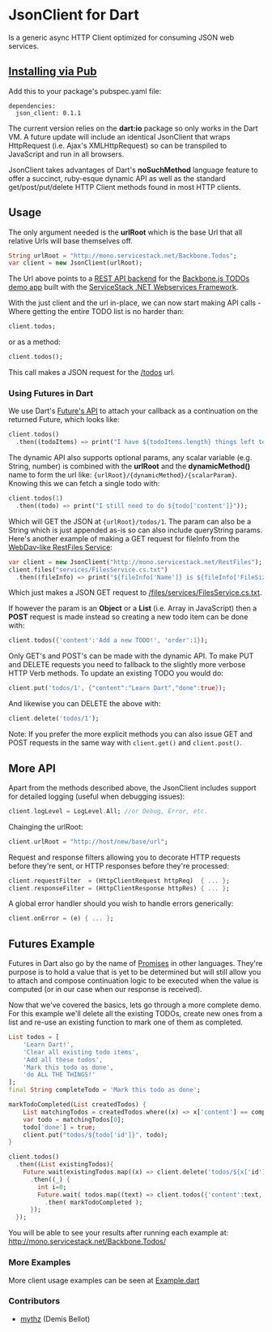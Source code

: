 JsonClient for Dart
===================

Is a generic async HTTP Client optimized for consuming JSON web services. 

## [Installing via Pub](http://pub.dartlang.org/packages/json_client)	

Add this to your package's pubspec.yaml file:

	dependencies:
	  json_client: 0.1.1

The current version relies on the **dart:io** package so only works in the Dart VM. A future update will include an 
identical JsonClient that wraps HttpRequest (i.e. Ajax's XMLHttpRequest) so can be transpiled to JavaScript and run 
in all browsers.

JsonClient takes advantages of Dart's **noSuchMethod** language feature to offer a succinct, ruby-esque dynamic API 
as well as the standard get/post/put/delete HTTP Client methods found in most HTTP clients. 

## Usage

The only argument needed is the **urlRoot** which is the base Url that all relative Urls will base themselves off.

```dart
String urlRoot = "http://mono.servicestack.net/Backbone.Todos";
var client = new JsonClient(urlRoot);
```

The Url above points to a [REST API backend](http://mono.servicestack.net/Backbone.Todos/metadata) for the [Backbone.js TODOs demo app](http://mono.servicestack.net/Backbone.Todos) built with the [ServiceStack .NET Webservices Framework](http://www.servicestack.net). 

With the just client and the url in-place, we can now start making API calls - Where getting the entire TODO list is no harder than:

```dart
client.todos;
```

or as a method:

```dart
client.todos();
```

This call makes a JSON request for the [/todos](http://mono.servicestack.net/Backbone.Todos/todos?format=json) url. 

### Using Futures in Dart 

We use Dart's [Future's API](http://www.dartlang.org/articles/using-future-based-apis/) to attach your callback as a continuation on the returned Future, which looks like:

```dart
client.todos()
  .then((todoItems) => print("I have ${todoItems.length} things left todo"));
```

The dynamic API also supports optional params, any scalar variable (e.g. String, number) is combined with the **urlRoot** and the **dynamicMethod()** name to form the url like: `{urlRoot}/{dynamicMethod}/{scalarParam}`. Knowing this we can fetch a single todo with:

```dart
client.todos(1)
  .then((todo) => print("I still need to do ${todo['content']}"));
```

Which will GET the JSON at `{urlRoot}/todos/1`. The param can also be a String which is just appended as-is so can also include queryString params. Here's another example of making a GET request for fileInfo from the [WebDav-like RestFiles Service](http://mono.servicestack.net/RestFiles):

```dart
var client = new JsonClient("http://mono.servicestack.net/RestFiles");
client.files("services/FilesService.cs.txt")
  .then((fileInfo) => print("${fileInfo['Name']} is ${fileInfo['FileSizeBytes']} bytes"));
```

Which just makes a JSON GET request to [/files/services/FilesService.cs.txt](http://mono.servicestack.net/RestFiles/files/services/FilesService.cs.txt).

If however the param is an **Object** or a **List** (i.e. Array in JavaScript) then a **POST** request is made instead so creating a new todo item can be done with:

```dart
client.todos({'content':'Add a new TODO!', 'order':1});
```

Only GET's and POST's can be made with the dynamic API. To make PUT and DELETE requests you need to fallback to the slightly more verbose HTTP Verb methods. To update an existing TODO you would do:

```dart
client.put('todos/1', {"content":"Learn Dart","done":true});
```

And likewise you can DELETE the above with:

```dart
client.delete('todos/1');
```

Note: If you prefer the more explicit methods you can also issue GET and POST requests in the same way with `client.get()` and `client.post()`.

## More API

Apart from the methods described above, the JsonClient includes support for detailed logging (useful when debugging issues):

```dart
client.logLevel = LogLevel.All; //or Debug, Error, etc.
```

Chainging the urlRoot:

```dart
client.urlRoot = "http://host/new/base/url";
```

Request and response filters allowing you to decorate HTTP requests before they're sent, or HTTP responses before they're processed:

```dart
client.requestFilter  = (HttpClientRequest httpReq)  { ... };
client.responseFilter = (HttpClientResponse httpRes) { ... };
```

A global error handler should you wish to handle errors generically:

```dart
client.onError = (e) { ... };
```

## Futures Example

Futures in Dart also go by the name of [Promises](http://en.wikipedia.org/wiki/Futures_and_promises) in other 
languages. They're purpose is to hold a value that is yet to be determined but will still allow you to attach 
and compose continuation logic to be executed when the value is computed (or in our case when our response is 
received). 

Now that we've covered the basics, lets go through a more complete demo. For this example we'll delete all the 
existing TODOs, create new ones from a list and re-use an existing function to mark one of them as completed.

```dart
List todos = [
    'Learn Dart!', 
    'Clear all existing todo items',
    'Add all these todos',
    'Mark this todo as done',
    'do ALL THE THINGS!'
];
final String completeTodo = 'Mark this todo as done';

markTodoCompleted(List createdTodos) {
    List matchingTodos = createdTodos.where((x) => x['content'] == completeTodo).toList();
    var todo = matchingTodos[0];
    todo['done'] = true;
    client.put("todos/${todo['id']}", todo);    
}

client.todos()
  .then((List existingTodos){
    Future.wait(existingTodos.map((x) => client.delete('todos/${x['id']}')) )
      .then((_) { 
        int i=0;
        Future.wait( todos.map((text) => client.todos({'content':text, 'order':i++})) )
          .then( markTodoCompleted );
      });      
  });    
```

You will be able to see your results after running each example at:
http://mono.servicestack.net/Backbone.Todos/    

### More Examples

More client usage examples can be seen at [Example.dart](https://github.com/dartist/json_client/blob/master/bin/Example.dart)

### Contributors

  - [mythz](https://github.com/mythz) (Demis Bellot)
